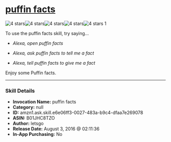 # [puffin facts](http://alexa.amazon.com/#skills/amzn1.ask.skill.e6e06ff3-0027-483a-b9c4-dfaa7e269078)
![4 stars](../../images/ic_star_black_18dp_1x.png)![4 stars](../../images/ic_star_black_18dp_1x.png)![4 stars](../../images/ic_star_black_18dp_1x.png)![4 stars](../../images/ic_star_black_18dp_1x.png)![4 stars](../../images/ic_star_border_black_18dp_1x.png) 1

To use the puffin facts skill, try saying...

* *Alexa, open puffin facts*

* *Alexa, ask puffin facts to tell me a fact*

* *Alexa, tell puffin facts to give me a fact*

Enjoy some Puffin facts.

***

### Skill Details

* **Invocation Name:** puffin facts
* **Category:** null
* **ID:** amzn1.ask.skill.e6e06ff3-0027-483a-b9c4-dfaa7e269078
* **ASIN:** B01JHC8TZO
* **Author:** letsgo
* **Release Date:** August 3, 2016 @ 02:11:36
* **In-App Purchasing:** No
